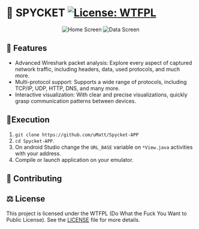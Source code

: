 # 🦈 SPYCKET [![License: WTFPL](http://www.wtfpl.net/wp-content/uploads/2012/12/wtfpl-badge-2.png)](http://www.wtfpl.net/)
<p align="center">
  <img src="https://github.com/uMatt/Spycket-APP/assets/34341721/540c1d7f-3e7f-40e6-bf26-0091725d6618" alt="Home Screen"/>
  <img src="https://github.com/uMatt/Spycket-APP/assets/34341721/1d28d5c3-31e4-4023-b33e-98a4b2fde635" alt="Data Screen"/>
</p>


## 📖 Features
- Advanced Wireshark packet analysis: Explore every aspect of captured network traffic, including headers, data, used protocols, and much more.
- Multi-protocol support: Supports a wide range of protocols, including TCP/IP, UDP, HTTP, DNS, and many more.
- Interactive visualization: With clear and precise visualizations, quickly grasp communication patterns between devices.

## 🚀Execution
1. `git clone https://github.com/uMatt/Spycket-APP`
2. `cd Spycket-APP`.
3. On android Studio change the `URL_BASE` variable on `*View.java` activities with your address.
4. Compile or launch application on your emulator.

## 🚧 Contributing

## ⚖️ License
This project is licensed under the WTFPL (Do What the Fuck You Want to Public License). See the [LICENSE](https://github.com/uMatt/Spycket-APP/blob/master/LICENSE) file for more details.

